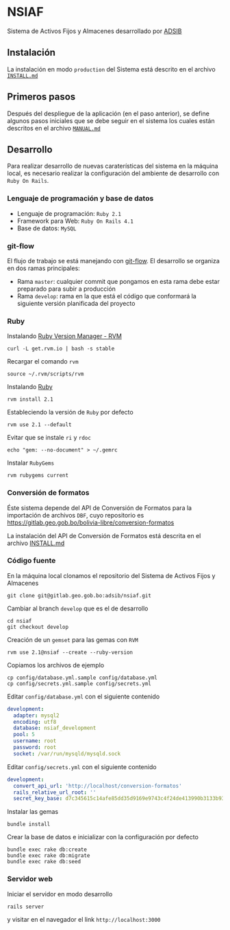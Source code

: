 # NSIAF

Sistema de Activos Fijos y Almacenes desarrollado por [ADSIB](http://adsib.gob.bo)

## Instalación

La instalación en modo `production` del Sistema está descrito en el archivo [`INSTALL.md`](INSTALL.md)

## Primeros pasos

Después del despliegue de la aplicación (en el paso anterior), se define algunos pasos iniciales que se debe seguir en el sistema los cuales están descritos en el archivo [`MANUAL.md`](MANUAL.md)

## Desarrollo

Para realizar desarrollo de nuevas caraterísticas del sistema en la máquina local, es necesario realizar la configuración del ambiente de desarrollo con `Ruby On Rails`.

### Lenguaje de programación y base de datos

* Lenguaje de programación: `Ruby 2.1`
* Framework para Web: `Ruby On Rails 4.1`
* Base de datos: `MySQL`

### git-flow

El flujo de trabajo se está manejando con [git-flow](https://github.com/nvie/gitflow). El desarrollo se organiza en dos ramas principales:

* Rama `master`: cualquier commit que pongamos en esta rama debe estar preparado para subir a producción
* Rama `develop`: rama en la que está el código que conformará la siguiente versión planificada del proyecto

### Ruby

Instalando [Ruby Version Manager - RVM](https://rvm.io/)

```console
curl -L get.rvm.io | bash -s stable
```

Recargar el comando `rvm`

```console
source ~/.rvm/scripts/rvm
```

Instalando [Ruby](https://www.ruby-lang.org/)

```console
rvm install 2.1
```

Estableciendo la versión de `Ruby` por defecto

```console
rvm use 2.1 --default
```

Evitar que se instale `ri` y `rdoc`

```console
echo "gem: --no-document" > ~/.gemrc
```

Instalar `RubyGems`

```console
rvm rubygems current
```

### Conversión de formatos

Éste sistema depende del API de Conversión de Formatos para la importación de archivos `DBF`, cuyo repositorio es https://gitlab.geo.gob.bo/bolivia-libre/conversion-formatos

La instalación del API de Conversión de Formatos está descrita en el archivo [INSTALL.md](https://gitlab.geo.gob.bo/bolivia-libre/conversion-formatos/blob/master/INSTALL.md)

### Código fuente

En la máquina local clonamos el repositorio del Sistema de Activos Fijos y Almacenes

```console
git clone git@gitlab.geo.gob.bo:adsib/nsiaf.git
```

Cambiar al branch `develop` que es el de desarrollo

```console
cd nsiaf
git checkout develop
```

Creación de un `gemset` para las gemas con `RVM`

```console
rvm use 2.1@nsiaf --create --ruby-version
```

Copiamos los archivos de ejemplo

```console
cp config/database.yml.sample config/database.yml
cp config/secrets.yml.sample config/secrets.yml
```

Editar `config/database.yml` con el siguiente contenido

```yaml
development:
  adapter: mysql2
  encoding: utf8
  database: nsiaf_development
  pool: 5
  username: root
  password: root
  socket: /var/run/mysqld/mysqld.sock
```

Editar `config/secrets.yml` con el siguiente contenido

```yaml
development:
  convert_api_url: 'http://localhost/conversion-formatos'
  rails_relative_url_root: ''
  secret_key_base: d7c345615c14afe85dd35d9169e9743c4f24de413990b3133b93865f1f5f490db6a3c1327e9a5af3fc845937a7f489bbda865a25caa424144580d2d106cb121c
```

Instalar las gemas

```console
bundle install
```

Crear la base de datos e inicializar con la configuración por defecto

```console
bundle exec rake db:create
bundle exec rake db:migrate
bundle exec rake db:seed
```

### Servidor web

Iniciar el servidor en modo desarrollo

```console
rails server
```

y visitar en el navegador el link `http://localhost:3000`
